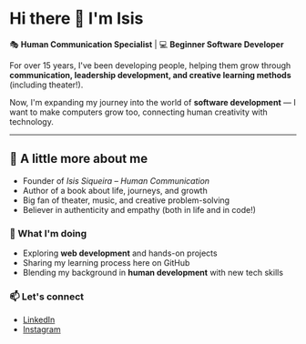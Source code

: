 # Hi there 👋 I'm Isis

🎭 **Human Communication Specialist** | 💻 **Beginner Software Developer**  

For over 15 years, I've been developing people, helping them grow through **communication, leadership development, and creative learning methods** (including theater!).  

Now, I'm expanding my journey into the world of **software development** — I want to make computers grow too, connecting human creativity with technology.  

---

## 🧩 A little more about me  
- Founder of *Isis Siqueira – Human Communication*  
- Author of a book about life, journeys, and growth  
- Big fan of theater, music, and creative problem-solving  
- Believer in authenticity and empathy (both in life and in code!)  

### 🌱 What I'm doing
- Exploring **web development** and hands-on projects  
- Sharing my learning process here on GitHub  
- Blending my background in **human development** with new tech skills  

### 📫 Let's connect
- [LinkedIn](https://www.linkedin.com/in/isis-andrade/)  
- [Instagram](https://www.instagram.com/porisissiqueira/)
